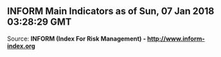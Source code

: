 ## INFORM Main Indicators as of Sun, 07 Jan 2018 03:28:29 GMT

Source: **INFORM (Index For Risk Management) - http://www.inform-index.org**